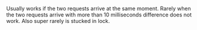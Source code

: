 Usually works if the two requests arrive at the same moment. Rarely when the two requests arrive with more than 10 milliseconds difference does not work. Also super rarely is stucked in lock.

